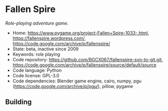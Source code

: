 # Fallen Spire

_Role-playing adventure game._

- Home: https://www.pygame.org/project-Fallen+Spire-1033-.html, https://fallenspire.wordpress.com/, https://code.google.com/archive/p/fallenspire/
- State: beta, inactive since 2009
- Keywords: role playing
- Code repository: https://github.com/BGCX067/fallenspire-svn-to-git.git, https://code.google.com/archive/p/fallenspire/source/default/source
- Code language: Python
- Code license: GPL-3.0
- Code dependencies: Blender game engine, cairo, numpy, pgu (https://code.google.com/archive/p/pgu/), pillow, pygame

## Building

